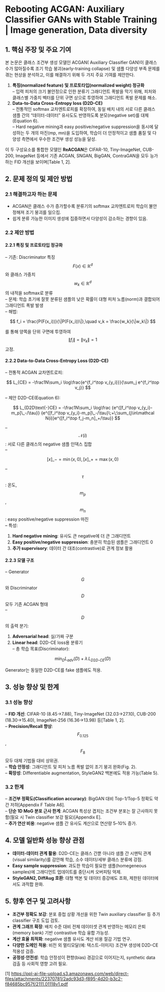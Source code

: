 # Rebooting ACGAN: Auxiliary Classifier GANs with Stable Training | Image generation, Data diversity

## 1. 핵심 주장 및 주요 기여
본 논문은 클래스 조건부 생성 모델인 ACGAN( Auxiliary Classifier GAN)이 클래스 수가 많아질수록 조기 학습 붕괴(early-training collapse) 및 샘플 다양성 부족 문제를 겪는 현상을 분석하고, 이를 해결하기 위해 두 가지 주요 기여를 제안한다.

1. **특징(normalized feature) 및 프로토타입(normalized weight) 정규화**  
   – 입력 피처의 크기 불안정으로 인한 분류기 그래디언트 폭발을 막기 위해, 피처와 클래스별 가중치 벡터를 단위 구면 상으로 투영하여 그래디언트 폭발 문제를 해소.  
2. **Data-to-Data Cross-Entropy loss (D2D-CE)**  
   – 전통적인 softmax 교차엔트로피를 확장하여, 동일 배치 내의 서로 다른 클래스 샘플 간의 “데이터-데이터” 유사도도 반영하도록 분모(negative set)를 대체(Equation 6).  
   – Hard negative mining과 easy positive/negative suppression을 동시에 달성하는 두 개의 마진(mp, mn)을 도입하여, 학습이 더 안정적이고 샘플 품질 및 다양성 측면에서 우수한 조건부 생성 성능을 달성.

이 두 구성요소를 통합한 모델인 **ReACGAN**은 CIFAR-10, Tiny-ImageNet, CUB-200, ImageNet 등에서 기존 ACGAN, SNGAN, BigGAN, ContraGAN을 모두 능가하는 FID 개선을 보이며[Table 1, 2].  

## 2. 문제 정의 및 제안 방법

### 2.1 해결하고자 하는 문제
- ACGAN은 클래스 수가 증가할수록 분류기의 softmax 교차엔트로피 학습이 불안정해져 조기 붕괴를 일으킴.  
- 쉽게 분류 가능한 이미지 생성에 집중하면서 다양성이 감소하는 경향이 있음.  

### 2.2 제안 방법

#### 2.2.1 특징 및 프로토타입 정규화  
– 기존: Discriminator 특징 $$F(x)\in\mathbb{R}^d$$ 와 클래스 가중치 $$w_k\in\mathbb{R}^d$$ 의 내적을 softmax로 분류  
– 문제: 학습 초기에 잘못 분류된 샘플의 낮은 확률이 대형 피처 노름(norm)과 결합되어 그래디언트 폭발 발생  
– 해법:  
  
$$
    f_i = \frac{P(F(x_i))}{\|P(F(x_i))\|},\quad
    v_k = \frac{w_k}{\|w_k\|}
$$
  
를 통해 양쪽을 단위 구면에 투영하여 $$\|f_i\|=\|v_k\|=1$$ 고정.

#### 2.2.2 Data-to-Data Cross-Entropy Loss (D2D-CE)  
– 전통적 ACGAN 교차엔트로피:
  
$$
    L_{CE} = -\frac1N\sum_i \log\frac{e^{f_i^\top v_{y_i}}}{\sum_j e^{f_i^\top v_j}}
  $$

– 제안 D2D-CE(Equation 6):
  
$$
    L_{D2D\text{-}CE} = -\frac1N\sum_i
    \log\frac
      {e^{[f_i^\top v_{y_i}-m_p]\_-/\tau}}
      {e^{[f_i^\top v_{y_i}-m_p]\_-/\tau}\;+\;\sum_{j\in\mathcal N(i)}e^{[f_i^\top f_j-m_n]_+/\tau}}
  $$
  
  – $$\mathcal N(i)$$: 서로 다른 클래스의 negative 샘플 인덱스 집합  
  – 

$$[x]\_-=\min(x,0), [x]\_+=\max(x,0)$$  

  – $$\tau$$: 온도, $$m_p$$, $$m_n$$: easy positive/negative suppression 마진  
– 특성:  
  1. **Hard negative mining**: 유사도 큰 negative에 더 큰 그래디언트  
  2. **Easy positive/negative suppression**: 충분히 학습된 샘플은 그래디언트 0  
  3. **추가 supervisory**: 데이터 간 대조(contrastive)로 관계 정보 활용  

#### 2.2.3 모델 구조  
– Generator $$G$$와 Discriminator $$D$$ 모두 기존 ACGAN 형태  
– $$D$$ 의 출력 분기:  
  1. **Adversarial head**: 실/가짜 구분  
  2. **Linear head**: D2D-CE loss용 분류기  
– 총 학습 목표(Discriminator):
  
$$
    \min_D L_{adv}(D) + \lambda\,L_{D2D\text{-}CE}(D)
$$

  Generator는 동일한 D2D-CE를 fake 샘플에도 적용.

## 3. 성능 향상 및 한계

### 3.1 성능 향상  
– **FID 개선**: CIFAR-10 (8.45→7.88), Tiny-ImageNet (32.03→27.10), CUB-200 (18.30→15.40), ImageNet-256 (16.36→13.98) 등[Table 1, 2].  
– **Precision/Recall 향상**: $$F_{0.125}$$, $$F_8$$ 모두 대체 기법들 대비 상위권.  
– **학습 안정성**: 그래디언트 및 피처 노름 폭발 없이 조기 붕괴 완화(Fig. 2).  
– **확장성**: Differentiable augmentation, StyleGAN2 백본에도 적용 가능(Table 5).  

### 3.2 한계  
– **조건부 정확도(Classification accuracy)**: BigGAN 대비 Top-1/Top-5 정확도 약간 저하[Appendix F Table A6].  
– **단순 1D MoG 분포 근사 한계**: ACGAN 특성상 겹치는 조건부 분포는 잘 근사하지 못함(필요 시 Twin classifier 보강 필요)[Appendix E].  
– **추가 연산 비용**: negative 샘플 간 유사도 계산으로 연산량 5–10% 증가.  

## 4. 모델 일반화 성능 향상 관점
- **데이터-데이터 관계 활용**: D2D-CE는 클래스 간뿐 아니라 샘플 간 시맨틱 관계(visual similarity)를 감안해 학습, 소수 데이터/세부 클래스 분류에 강점.  
- **Easy sample suppression**: 과도한 학습이 필요한 샘플(homegeneous samples)에 그래디언트 업데이트를 중단시켜 오버피팅 억제.  
- **StyleGAN2, DiffAug 호환**: 대형 백본 및 데이터 증강에도 조화, 제한된 데이터에서도 과적합 완화.  

## 5. 향후 연구 및 고려사항
- **조건부 정확도 보강**: 분포 중첩 상황 개선을 위한 Twin auxiliary classifier 등 추가 classifier 구조 도입 검토.  
- **관계 그래프 확장**: 배치 수준 대비 전체 데이터셋 관계 반영하는 메모리 은퇴(memory bank) 기반 contrastive 학습 융합 가능성.  
- **계산 효율 최적화**: negative 샘플 유사도 계산 비용 절감 기법 연구.  
- **다양한 도메인 적용**: 비전 외 멀티모달(예: 텍스트-이미지) 조건부 생성에 D2D-CE 적용성 검증.  
- **공정성·안전성**: 학습 안정성이 편향(bias) 경감으로 이어지는지, synthetic data 검출 등 사회적 영향 고려 필요.

[1] https://ppl-ai-file-upload.s3.amazonaws.com/web/direct-files/attachments/22370781/2adc93d3-f895-4d20-b3c2-f84685bc957f/2111.01118v1.pdf
